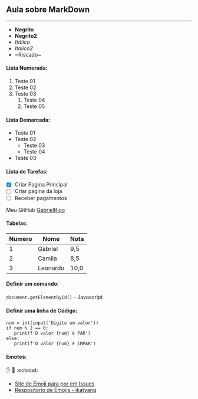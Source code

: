 ## Aula sobre MarkDown
---
* **Negrito**
* __Negrito2__
* *Itálico*
* _Italico2_
* ~Riscado~
#### Lista Numerada:

1. Teste 01
1. Teste 02
1. Teste 03
   1. Teste 04
   1. Teste 05
   
#### Lista Demarcada:
* Teste 01
* Teste 02
   * Teste 03
   * Teste 04
* Teste 03

#### Lista de Tarefas:
- [x] Criar Pagina Principal
- [ ] Criar pagina da loja
- [ ] Receber pagamentos

Meu GitHub [GabrielRioo](https://github.com/GabrielRioo)

#### Tabelas:
Numero | Nome | Nota
---|---|---
1 | Gabriel | 9,5
2 | Camila | 8,5
3 | Leonardo | 10,0

#### Definir um comando:
`document.getElementById()` - Javascript

#### Definir uma linha de Código: 
```
num = int(input('Digite um valor'))
if num % 2 == 0:
   print(f'O valor {num} é PAR')
else:
   print(f'O valor {num} é IMPAR')
```
#### Emotes:
:hand: :monkey: :octocat: 
- [Site de Emoji para por em Issues](emojipedia.org)
- [Respositorio de Emojis - ikatyang ](https://github.com/ikatyang/emoji-cheat-sheet)



